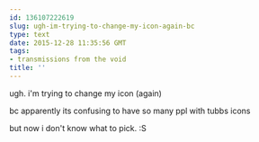 ```yaml
---
id: 136107222619
slug: ugh-im-trying-to-change-my-icon-again-bc
type: text
date: 2015-12-28 11:35:56 GMT
tags:
- transmissions from the void
title: ''
---
```


ugh. i'm trying to change my icon (again)

bc apparently its confusing to have so many ppl with tubbs icons

but now i don't know what to pick. :S